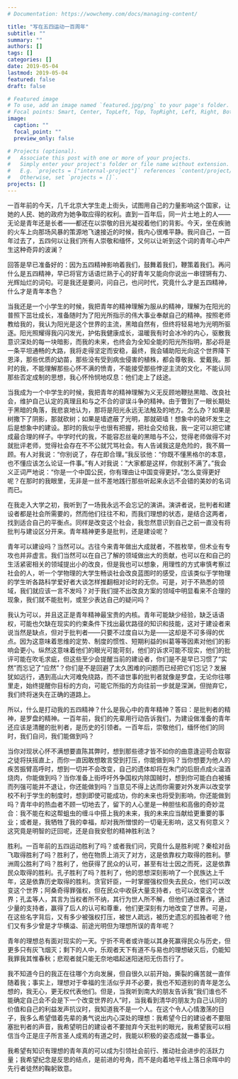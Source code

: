 ```yaml
---
# Documentation: https://wowchemy.com/docs/managing-content/

title: "写在五四运动一百周年"
subtitle: ""
summary: ""
authors: []
tags: []
categories: []
date: 2019-05-04
lastmod: 2019-05-04
featured: false
draft: false

# Featured image
# To use, add an image named `featured.jpg/png` to your page's folder.
# Focal points: Smart, Center, TopLeft, Top, TopRight, Left, Right, BottomLeft, Bottom, BottomRight.
image:
  caption: ""
  focal_point: ""
  preview_only: false

# Projects (optional).
#   Associate this post with one or more of your projects.
#   Simply enter your project's folder or file name without extension.
#   E.g. `projects = ["internal-project"]` references `content/project/deep-learning/index.md`.
#   Otherwise, set `projects = []`.
projects: []
---
```


一百年前的今天，几千北京大学生走上街头，试图用自己的力量影响这个国家，让她的人民、她的政府为她争取应得的权利。直到一百年后，同一片土地上的人——无论是青年还是长者——都还在以崇敬的目光凝视着他们的背影。今天，坐在疾驰的火车上向那场风暴的策源地飞速接近的时候，我内心很难平静。我问自己，一百年过去了，五四何以让我们所有人崇敬和缅怀，又何以让听到这个词的青年心中产生这种奇异的波澜？

回答是早已准备好的：因为五四精神影响着我们，鼓舞着我们，鞭策着我们。再问什么是五四精神，早已将官方话语烂熟于心的好青年又能向你说出一串铿锵有力、光辉灿烂的词句。可是我还是要问，问自己，也问时代，究竟什么才是五四精神，什么才是青年本色？ 

当我还是一个小学生的时候，我把青年的精神理解为服从的精神，理解为在阳光的普照下茁壮成长，准备随时为了阳光所指示的伟大事业奉献自己的精神。按照老师教给我的，我认为阳光是这个世界的主流，黑暗自然有，但终将轻易地为光明所驱逐。阳光照耀得我闪闪发光，护佑我健康成长，温暖我有时会冰冷的内心，驱散我意识深处的每一块暗影，而我的未来，也终会为全知全能的阳光所指明，那必将是一条平坦通畅的大路，我将走得坚定而安稳，最终，我会辅助阳光向这个世界降下恩泽，那些优质的幼苗，那些没有受到病虫侵害的植株，都会尊敬我、爱戴我。那时的我，不能理解那些心怀不满的愤青，不能接受那些悖逆主流的文化，不能认同那些否定成制的思想，我心怀怜悯地叹息：他们走上了歧途。 

当我成为一个中学生的时候，我把青年的精神理解为义无反顾地鞭挞黑暗、改良社会，维护自己认定的真理且和与之不合的谬误斗争的精神。由于瞥到了一眼长期处于黑暗的角落，我悲哀地认为，那将是阳光永远无法触及的地方。怎么办？如果是树撒下了阴影，那就砍树；如果是墙遮蔽了光明，那就砸墙！想象中的破坏发生之后是想象中的建设。那时的我似乎也很有把握，把社会交给我，我一定可以把它建成最合理的样子。中学时代的我，不能容忍丝毫的黑暗与不公，觉得老师做得不对就批评老师，觉得社会存在不不公就咒骂社会。有人告诫我这是危险的，我不屑一顾。有人对我说：“你别说了，存在即合理。”我反驳他：“你既不懂黑格尔的本意，也不懂应该怎么论证一件事。”有人对我说：“大家都是这样，你就别不满了。”我会义正词严地说：“你是一个中国公民，你有理由让中国变得更好。”怎么变得更好呢？在那时的我眼里，无非是一丝不差地践行那些听起来永远不会错的美妙的名词而已。

在我走入大学之初，我听到了一场我永远不会忘记的演讲。演讲者说，批判者和建设者都是社会所需要的，然而他们往往不和，而我们理想的状态，是结合这两者，找到适合自己的平衡点。同样是改变这个社会，我忽然意识到自己之前一直没有将批判与建设区分开来。青年精神更多是批判，还是建设呢？ 

青年可以建设吗？当然可以。古往今来青年做出大成就者，不胜枚举，但术业有专攻也并非虚言。我们当然可以在自己了解的领域做出大的贡献，也可以在和自己的生活紧密相关的领域提出小的改良，但是我也可以想象，用理性的方式审慎考察过社会的人，听一个学物理的大学生畅谈社会改良蓝图时的感受，应该类似于学物理的学生听各路科学爱好者大谈怎样推翻相对论时的无奈。可是，对于不熟悉的领域，我们就应该一言不发吗？对于我们提不出改良方案的领域中明显看来不合理的现象，我们就不能批判，或至少表达自己的疑问吗？ 

我认为可以，并且这正是青年精神最宝贵的内核。青年可能缺少经验，缺乏话语权，可能也欠缺在现实的约束条件下找出最优路径的知识和技能，这对于建设者来说当然是缺点，但对于批判者——只要不过度自以为是——这却是不可多得的优点。因为这意味着思维的定势、制度的惯性、短期利益的纠葛等等因素对他们的影响会更小。纵然这意味着他们的眼光可能苛刻，他们的诉求可能不现实，他们的批评可能在吹毛求疵，但这些至少会提醒当前的建设者，你们是不是早已习惯了“实然”而忘记了“应然”？你们是不是回避了太久困难的问题而已经把它们忘记？发展犹如远行，遇到高山大河难免绕路，而不谙世事的批判者就像是罗盘，无论你往哪里走，始终提醒你目标的方向，可能它所指的方向往前一步就是深渊，但抛弃它，我们终将迷失在正确的道路上。

 所以，什么是打动我的五四精神？什么是我心中的青年精神？答曰：是批判者的精神，是罗盘的精神。一百年前，我们的先辈用行动告诉我们，为建设做准备的青年还应该是清醒的批判者，是历史的引领者。一百年后，崇敬他们，缅怀他们的同时，我们自问，我们能做到吗？

当你对现状心怀不满想要直陈其弊时，想到那些德才皆不如你的曲意逢迎苟合取容之徒将扶摇直上，而你一直因敢想敢言受到打压，你能做到吗？当你想要为他人的疾苦振臂高呼时，想到一切并不会改变，自己的遗体却将在朱门的后厨点成火温酒烧肉，你能做到吗？当你准备上街呼吁外争国权内除国贼时，想到你可能白白被捕而列强可能并不退让，你还能做到吗？当意见不得上达而你需要对外发声以改变学校不利于学生的制度时，想到即使可能成功，你的未来也将受到影响，你还能做到吗？青年中的热血者不顾一切地去了，留下的人心里是一种胆怯和高傲的奇妙混合：我不能在和这帮蛆虫的缠斗中搭上我的未来，我的未来应当献给更重要的事业；或者是，我牺牲了我的幸福，却对我所憎恨的一切毫无影响，这又有何意义？这究竟是明智的迂回呢，还是自我安慰的精神胜利法？ 

胜利。一百年前的五四运动胜利了吗？或者我们问，究竟什么是胜利呢？秦桧对岳飞取得胜利了吗？胜利了，他在物质上消灭了对方，这是依靠权力取得的胜利。蓼洲周公胜利了吗？胜利了，他获得了民众的认可，甚至有壮士因之而死，这是依靠民众取得的胜利。孔子胜利了吗？胜利了，他的思想深刻影响了一个民族达上千年，这是依靠历史取得的胜利。贪官奸臣，一时掌握强权但失去民众，他们可以改变这个世界；阿桑奇得罪强权，但在民众中收获大量支持者，也可以改变这个世界；孔孟等人，其言为当权者所不纳，其行为世人所不解，但他们通过著作，通过少量的支持者，赢得了后人的认可和尊重，他们更深刻有力地改变了世界。可是，在这些名字背后，又有多少被强权打压，被世人疏远，被历史遗忘的孤独者呢？他们又有多少曾是才华横溢、前途光明但为理想所误的青年呢？

青年的理想总有面对现实的一天。宁折不弯者或许能以其身死赢得民众与历史，但更多只有灰飞烟灭；剩下的人中，乐观者天下有道不与易也的理想破灭后，仍能知我罪我其惟春秋；悲观者就只能无奈地唱起迷阳迷阳无伤吾行了。

我不知道今日的我正在往哪个方向发展，但自很久以前开始，撕裂的痛苦就一直伴随着我；事实上，理想对于幸福的生活似乎并不必要，我也不知道别的青年是怎么想的，我无心，更无权代表他们。但是，当我听到南大的朋友告诉我“我们谁也不能确定自己会不会是下一个改变世界的人”时，当我看到清华的朋友为自己认同的价值和自己的利益发声抗议时，我知道我不是一个人。在这个令人心情激荡的日子，我多么希望借着先辈的勇气说出内心深处的理想：我希望今日的建设者不要阻塞批判者的声音，我希望明日的建设者不要抛弃今天批判的眼光，我希望我可以相信当今正是庄子所言圣人成焉的有道之时，我能以积极的姿态成就一番事业。

我希望有知识有理想的青年真的可以成为引领社会前行、推动社会进步的活跃力量；我希望纪念是反思的结点，是前进的号角，而不是向着地平线上落日余晖中的先行者徒然的鞠躬致意。